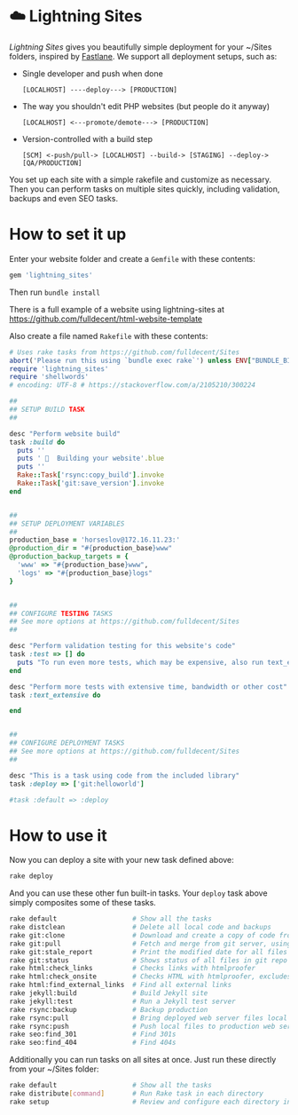 # :cloud: Lightning Sites

*Lightning Sites* gives you beautifully simple deployment for your ~/Sites folders, inspired by [Fastlane](https://fastlane.tools/). We support all deployment setups, such as:

 * Single developer and push when done

    ```
    [LOCALHOST] ----deploy---> [PRODUCTION]
    ```

 * The way you shouldn't edit PHP websites (but people do it anyway)

    ```
    [LOCALHOST] <---promote/demote---> [PRODUCTION]
    ```

 * Version-controlled with a build step

    ```
    [SCM] <-push/pull-> [LOCALHOST] --build-> [STAGING] --deploy-> [QA/PRODUCTION]
    ```

You set up each site with a simple rakefile and customize as necessary. Then you can perform tasks on multiple sites quickly, including validation, backups and even SEO tasks.


# How to set it up

Enter your website folder and create a `Gemfile` with these contents:

```ruby
gem 'lightning_sites'
```

Then run `bundle install`

There is a full example of a website using lightning-sites at https://github.com/fulldecent/html-website-template

Also create a file named `Rakefile` with these contents:

```ruby
# Uses rake tasks from https://github.com/fulldecent/Sites
abort('Please run this using `bundle exec rake`') unless ENV["BUNDLE_BIN_PATH"]
require 'lightning_sites'
require 'shellwords'
# encoding: UTF-8 # https://stackoverflow.com/a/2105210/300224

##
## SETUP BUILD TASK
##

desc "Perform website build"
task :build do
  puts ''
  puts ' 🔨  Building your website'.blue
  puts ''
  Rake::Task['rsync:copy_build'].invoke
  Rake::Task['git:save_version'].invoke
end


##
## SETUP DEPLOYMENT VARIABLES
##
production_base = 'horseslov@172.16.11.23:'
@production_dir = "#{production_base}www"
@production_backup_targets = {
  'www' => "#{production_base}www",
  'logs' => "#{production_base}logs"
}


##
## CONFIGURE TESTING TASKS
## See more options at https://github.com/fulldecent/Sites
##

desc "Perform validation testing for this website's code"
task :test => [] do
  puts "To run even more tests, which may be expensive, also run text_extensive"
end

desc "Perform more tests with extensive time, bandwidth or other cost"
task :text_extensive do

end


##
## CONFIGURE DEPLOYMENT TASKS
## See more options at https://github.com/fulldecent/Sites
##

desc "This is a task using code from the included library"
task :deploy => ['git:helloworld']

#task :default => :deploy
```


# How to use it

Now you can deploy a site with your new task defined above:

```bash
rake deploy
```

And you can use these other fun built-in tasks. Your `deploy` task above simply composites some of these tasks.

```bash
rake default                   # Show all the tasks
rake distclean                 # Delete all local code and backups
rake git:clone                 # Download and create a copy of code from git server
rake git:pull                  # Fetch and merge from git server, using current checked out branch
rake git:stale_report          # Print the modified date for all files under source control
rake git:status                # Shows status of all files in git repo
rake html:check_links          # Checks links with htmlproofer
rake html:check_onsite         # Checks HTML with htmlproofer, excludes offsite broken link checking
rake html:find_external_links  # Find all external links
rake jekyll:build              # Build Jekyll site
rake jekyll:test               # Run a Jekyll test server
rake rsync:backup              # Backup production
rake rsync:pull                # Bring deployed web server files local
rake rsync:push                # Push local files to production web server
rake seo:find_301              # Find 301s
rake seo:find_404              # Find 404s
```

Additionally you can run tasks on all sites at once. Just run these directly from your ~/Sites folder:

```bash
rake default                   # Show all the tasks
rake distribute[command]       # Run Rake task in each directory
rake setup                     # Review and configure each directory in here
```
